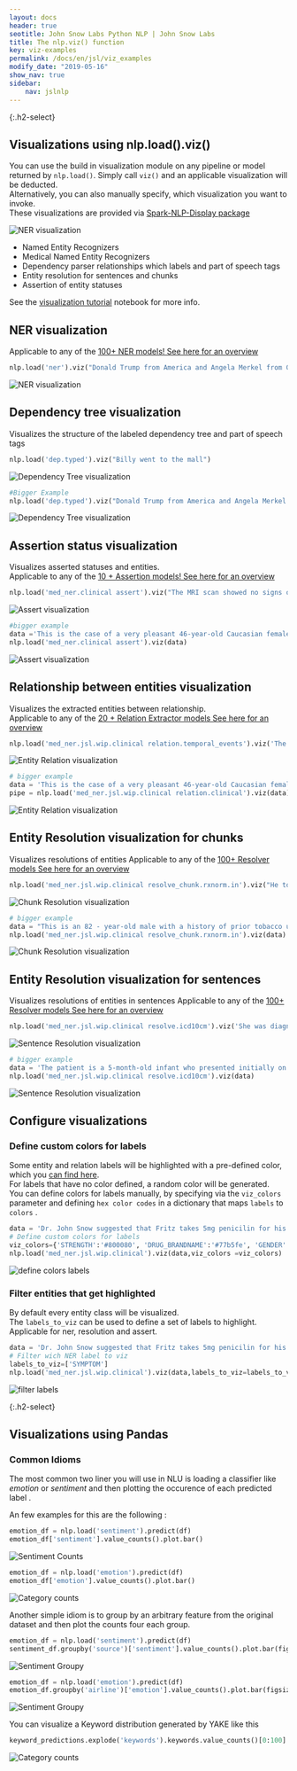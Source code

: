 ```yaml
---
layout: docs
header: true
seotitle: John Snow Labs Python NLP | John Snow Labs
title: The nlp.viz() function
key: viz-examples
permalink: /docs/en/jsl/viz_examples
modify_date: "2019-05-16"
show_nav: true
sidebar:
    nav: jslnlp
---
```


<div class="main-docs" markdown="1"><div class="h3-box" markdown="1">

{:.h2-select}
## Visualizations using nlp.load().viz()
You can use the build in visualization module on any pipeline or model returned by `nlp.load()`.
Simply call `viz()` and an applicable visualization will be deducted.    
Alternatively, you can also manually specify, which visualization you want to invoke.   
These visualizations are provided via [Spark-NLP-Display package](https://nlp.johnsnowlabs.com/docs/en/jsl/display)

![NER visualization](/assets/images/nlu/VizExamples/viz_module/cheat_sheet.png)

- Named Entity Recognizers 
- Medical Named Entity Recognizers
- Dependency parser relationships which labels and part of speech tags
- Entity resolution for sentences and chunks
- Assertion of entity statuses

See the [visualization tutorial](https://github.com/JohnSnowLabs/nlu/blob/master/examples/colab/visualization/NLU_visualizations_tutorial.ipynb) notebook for more info.

</div><div class="h3-box" markdown="1">

## NER visualization
Applicable to any of the [100+ NER models! See here for an overview](https://nlp.johnsnowlabs.com/models?task=Named+Entity+Recognition)
```python
nlp.load('ner').viz("Donald Trump from America and Angela Merkel from Germany don't share many oppinions.")
```
![NER visualization](/assets/images/nlu/VizExamples/viz_module/NER.png)

</div><div class="h3-box" markdown="1">

## Dependency tree visualization
Visualizes the structure of the labeled dependency tree and part of speech tags
```python
nlp.load('dep.typed').viz("Billy went to the mall")
```

![Dependency Tree visualization](/assets/images/nlu/VizExamples/viz_module/DEP.png)

```python
#Bigger Example
nlp.load('dep.typed').viz("Donald Trump from America and Angela Merkel from Germany don't share many oppinions but they both love John Snow Labs software")
```
![Dependency Tree visualization](/assets/images/nlu/VizExamples/viz_module/DEP_big.png)

</div><div class="h3-box" markdown="1">

## Assertion status visualization
Visualizes asserted statuses and entities.        
Applicable to any of the [10 + Assertion models! See here for an overview](https://nlp.johnsnowlabs.com/models?task=Assertion+Status)
```python
nlp.load('med_ner.clinical assert').viz("The MRI scan showed no signs of cancer in the left lung")
```


![Assert visualization](/assets/images/nlu/VizExamples/viz_module/assertion.png)

```python
#bigger example
data ='This is the case of a very pleasant 46-year-old Caucasian female, seen in clinic on 12/11/07 during which time MRI of the left shoulder showed no evidence of rotator cuff tear. She did have a previous MRI of the cervical spine that did show an osteophyte on the left C6-C7 level. Based on this, negative MRI of the shoulder, the patient was recommended to have anterior cervical discectomy with anterior interbody fusion at C6-C7 level. Operation, expected outcome, risks, and benefits were discussed with her. Risks include, but not exclusive of bleeding and infection, bleeding could be soft tissue bleeding, which may compromise airway and may result in return to the operating room emergently for evacuation of said hematoma. There is also the possibility of bleeding into the epidural space, which can compress the spinal cord and result in weakness and numbness of all four extremities as well as impairment of bowel and bladder function. However, the patient may develop deeper-seated infection, which may require return to the operating room. Should the infection be in the area of the spinal instrumentation, this will cause a dilemma since there might be a need to remove the spinal instrumentation and/or allograft. There is also the possibility of potential injury to the esophageus, the trachea, and the carotid artery. There is also the risks of stroke on the right cerebral circulation should an undiagnosed plaque be propelled from the right carotid. She understood all of these risks and agreed to have the procedure performed.'
nlp.load('med_ner.clinical assert').viz(data)
```
![Assert visualization](/assets/images/nlu/VizExamples/viz_module/assertion_big.png)

</div><div class="h3-box" markdown="1">

## Relationship between entities visualization
Visualizes the extracted entities between relationship.    
Applicable to any of the [20 + Relation Extractor models See here for an overview](https://nlp.johnsnowlabs.com/models?task=Relation+Extraction)
```python
nlp.load('med_ner.jsl.wip.clinical relation.temporal_events').viz('The patient developed cancer after a mercury poisoning in 1999 ')
```
![Entity Relation visualization](/assets/images/nlu/VizExamples/viz_module/relation.png)

```python
# bigger example
data = 'This is the case of a very pleasant 46-year-old Caucasian female, seen in clinic on 12/11/07 during which time MRI of the left shoulder showed no evidence of rotator cuff tear. She did have a previous MRI of the cervical spine that did show an osteophyte on the left C6-C7 level. Based on this, negative MRI of the shoulder, the patient was recommended to have anterior cervical discectomy with anterior interbody fusion at C6-C7 level. Operation, expected outcome, risks, and benefits were discussed with her. Risks include, but not exclusive of bleeding and infection, bleeding could be soft tissue bleeding, which may compromise airway and may result in return to the operating room emergently for evacuation of said hematoma. There is also the possibility of bleeding into the epidural space, which can compress the spinal cord and result in weakness and numbness of all four extremities as well as impairment of bowel and bladder function. However, the patient may develop deeper-seated infection, which may require return to the operating room. Should the infection be in the area of the spinal instrumentation, this will cause a dilemma since there might be a need to remove the spinal instrumentation and/or allograft. There is also the possibility of potential injury to the esophageus, the trachea, and the carotid artery. There is also the risks of stroke on the right cerebral circulation should an undiagnosed plaque be propelled from the right carotid. She understood all of these risks and agreed to have the procedure performed'
pipe = nlp.load('med_ner.jsl.wip.clinical relation.clinical').viz(data)
```
![Entity Relation visualization](/assets/images/nlu/VizExamples/viz_module/relation_big.png)

</div><div class="h3-box" markdown="1">

## Entity Resolution visualization for chunks
Visualizes resolutions of entities
Applicable to any of the [100+ Resolver models See here for an overview](https://nlp.johnsnowlabs.com/models?task=Entity+Resolution)
```python
nlp.load('med_ner.jsl.wip.clinical resolve_chunk.rxnorm.in').viz("He took Prevacid 30 mg  daily")
```
![Chunk Resolution visualization](/assets/images/nlu/VizExamples/viz_module/resolve_chunk.png)

```python
# bigger example
data = "This is an 82 - year-old male with a history of prior tobacco use , hypertension , chronic renal insufficiency , COPD , gastritis , and TIA who initially presented to Braintree with a non-ST elevation MI and Guaiac positive stools , transferred to St . Margaret\'s Center for Women & Infants for cardiac catheterization with PTCA to mid LAD lesion complicated by hypotension and bradycardia requiring Atropine , IV fluids and transient dopamine possibly secondary to vagal reaction , subsequently transferred to CCU for close monitoring , hemodynamically stable at the time of admission to the CCU ."
nlp.load('med_ner.jsl.wip.clinical resolve_chunk.rxnorm.in').viz(data)
```

![Chunk Resolution visualization](/assets/images/nlu/VizExamples/viz_module/resolve_chunk_big.png)

</div><div class="h3-box" markdown="1">

## Entity Resolution visualization for sentences
Visualizes resolutions of entities in sentences
Applicable to any of the [100+ Resolver models See here for an overview](https://nlp.johnsnowlabs.com/models?task=Entity+Resolution)
```python
nlp.load('med_ner.jsl.wip.clinical resolve.icd10cm').viz('She was diagnosed with a respiratory congestion')
```
![Sentence Resolution visualization](/assets/images/nlu/VizExamples/viz_module/resolve_sentence.png)

```python
# bigger example
data = 'The patient is a 5-month-old infant who presented initially on Monday with a cold, cough, and runny nose for 2 days. Mom states she had no fever. Her appetite was good but she was spitting up a lot. She had no difficulty breathing and her cough was described as dry and hacky. At that time, physical exam showed a right TM, which was red. Left TM was okay. She was fairly congested but looked happy and playful. She was started on Amoxil and Aldex and we told to recheck in 2 weeks to recheck her ear. Mom returned to clinic again today because she got much worse overnight. She was having difficulty breathing. She was much more congested and her appetite had decreased significantly today. She also spiked a temperature yesterday of 102.6 and always having trouble sleeping secondary to congestion'
nlp.load('med_ner.jsl.wip.clinical resolve.icd10cm').viz(data)
```
![Sentence Resolution visualization](/assets/images/nlu/VizExamples/viz_module/resolve_sentence_big.png)

</div><div class="h3-box" markdown="1">

## Configure visualizations
### Define custom colors for labels
Some entity and relation labels will be highlighted with a pre-defined color, which you [can find here](https://github.com/JohnSnowLabs/spark-nlp-display/tree/main/sparknlp_display/label_colors).    
For labels that have no color defined, a random color will be generated.     
You can define colors for labels manually, by specifying via the `viz_colors` parameter
and defining `hex color codes` in a dictionary that maps `labels` to `colors` .
```python
data = 'Dr. John Snow suggested that Fritz takes 5mg penicilin for his cough'
# Define custom colors for labels
viz_colors={'STRENGTH':'#800080', 'DRUG_BRANDNAME':'#77b5fe', 'GENDER':'#77ffe'}
nlp.load('med_ner.jsl.wip.clinical').viz(data,viz_colors =viz_colors)
```
![define colors labels](/assets/images/nlu/VizExamples/viz_module/define_colors.png)

</div><div class="h3-box" markdown="1">

### Filter entities that get highlighted
By default every entity class will be visualized.    
The `labels_to_viz` can be used to define a set of labels to highlight.       
Applicable for ner, resolution and assert.
```python
data = 'Dr. John Snow suggested that Fritz takes 5mg penicilin for his cough'
# Filter wich NER label to viz
labels_to_viz=['SYMPTOM']
nlp.load('med_ner.jsl.wip.clinical').viz(data,labels_to_viz=labels_to_viz)
```
![filter labels](/assets/images/nlu/VizExamples/viz_module/filter_labels.png)

</div><div class="h3-box" markdown="1">

{:.h2-select}
## Visualizations using Pandas 

### Common Idioms
The most common two liner you will use in NLU is loading a classifier like *emotion* or *sentiment*
and then plotting the occurence of each predicted label .

An few examples for this are the following :


```python
emotion_df = nlp.load('sentiment').predict(df)
emotion_df['sentiment'].value_counts().plot.bar()
```

![Sentiment Counts](/assets/images/nlu/VizExamples/sentiment_counts.png)

```python
emotion_df = nlp.load('emotion').predict(df)
emotion_df['emotion'].value_counts().plot.bar()
```
![Category counts](/assets/images/nlu/VizExamples/category_counts.png)

Another simple idiom is to group by an arbitrary feature from the original dataset and then plot the counts four each group.

```python
emotion_df = nlp.load('sentiment').predict(df)
sentiment_df.groupby('source')['sentiment'].value_counts().plot.bar(figsize=(20,8))
```

![Sentiment Groupy ](/assets/images/nlu/VizExamples/sentiment_groupy.png)


```python
emotion_df = nlp.load('emotion').predict(df)
emotion_df.groupby('airline')['emotion'].value_counts().plot.bar(figsize=(20,8))
```

![Sentiment Groupy ](/assets/images/nlu/VizExamples/emotion_groupy.png)


You can visualize a Keyword distribution generated by YAKE like this 
```python
keyword_predictions.explode('keywords').keywords.value_counts()[0:100].plot.bar(title='Top 100 Keywords in Stack Overflow Questions', figsize=(20,8))
```
![Category counts](/assets/images/nlu/VizExamples/keyword_distribution.png)

</div></div>